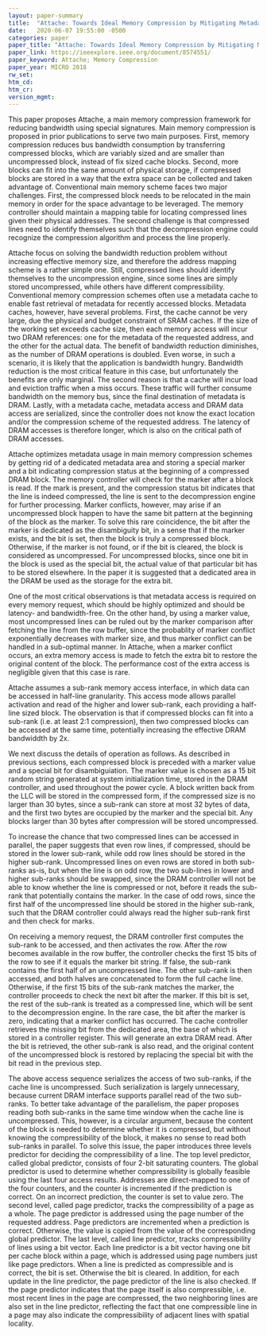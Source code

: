 ```yaml
---
layout: paper-summary
title:  "Attache: Towards Ideal Memory Compression by Mitigating Metadata Bandwidth Overheads"
date:   2020-06-07 19:55:00 -0500
categories: paper
paper_title: "Attache: Towards Ideal Memory Compression by Mitigating Metadata Bandwidth Overheads"
paper_link: https://ieeexplore.ieee.org/document/8574551/
paper_keyword: Attache; Memory Compression
paper_year: MICRO 2018
rw_set:
htm_cd:
htm_cr:
version_mgmt:
---
```


This paper proposes Attache, a main memory compression framework for reducing bandwidth using special signatures.
Main memory compression is proposed in prior publications to serve two main purposes. First, memory compression
reduces bus bandwidth consumption by transferring compressed blocks, which are variably sized and are smaller than
uncompressed block, instead of fix sized cache blocks. Second, more blocks can fit into the same amount of physical
storage, if compressed blocks are stored in a way that the extra space can be collected and taken advantage of.
Conventional main memory scheme faces two major challenges. First, the compressed block needs to be relocated in the 
main memory in order for the space advantage to be leveraged. The memory controller should maintain a mapping table
for locating compressed lines given their physical addresses. The second challenge is that compressed lines need to
identify themselves such that the decompression engine could recognize the compression algorithm and process the 
line properly.

Attache focus on solving the bandwidth reduction problem without increasing effective memory size, and therefore the address
mapping scheme is a rather simple one. Still, compressed lines should identify themselves to the uncompression engine,
since some lines are simply stored uncompressed, while others have different compressibility. 
Conventional memory compression schemes often use a metadata cache to enable fast retrieval of metadata for recently 
accessed blocks. Metadata caches, however, have several problems.
First, the cache cannot be very large, due the physical and budget constraint of SRAM caches. If the size of the working
set exceeds cache size, then each memory access will incur two DRAM references: one for the metadata of the requested
address, and the other for the actual data. The benefit of bandwidth reduction diminishes, as the number of DRAM operations
is doubled. Even worse, in such a scenario, it is likely that the application is bandwidth hungry. Bandwidth reduction
is the most critical feature in this case, but unfortunately the benefits are only marginal.
The second reason is that a cache will incur load and eviction traffic when a miss occurs. These traffic will further 
consume bandwidth on the memory bus, since the final destination of metadata is DRAM.
Lastly, with a metadata cache, metadata access and DRAM data access are serialized, since the controller does not know 
the exact location and/or the compression scheme of the requested address. The latency of DRAM accesses is therefore longer,
which is also on the critical path of DRAM accesses.

Attache optimizes metadata usage in main memory compression schemes by getting rid of a dedicated metadata area and 
storing a special marker and a bit indicating compression status at the beginning of a compressed DRAM block. 
The memory controller will check for the marker after a block is read. If the mark is present, and the compression status
bit indicates that the line is indeed compressed, the line is sent to the decompression engine for further 
processing. Marker conflicts, however, may arise if an uncompressed block happen to have the same bit pattern at the beginning
of the block as the marker. To solve this rare coincidence, the bit after the marker is dedicated as the disambiguity
bit, in a sense that if the marker exists, and the bit is set, then the block is truly a compressed block.
Otherwise, if the marker is not found, or if the bit is cleared, the block is considered as uncompressed.
For uncompressed blocks, since one bit in the block is used as the special bit, the actual value of that particular bit
has to be stored elsewhere. In the paper it is suggested that a dedicated area in the DRAM be used as the storage 
for the extra bit.

One of the most critical observations is that metadata access is required on every memory request, which should be highly
optimized and should be latency- and bandwidth-free.
On the other hand, by using a marker value, most uncompressed lines can be ruled out by the marker comparison after fetching
the line from the row buffer, since the probablity of marker conflict exponentially decreases with marker size, and thus 
marker conflict can be handled in a sub-optimal manner.
In Attache, when a marker conflict occurs, an extra memory access is made to fetch the extra bit to restore the original
content of the block. The performance cost of the extra access is negligible given that this case is rare.

Attache assumes a sub-rank memory access interface, in which data can be accessed in half-line granularity. This access
mode allows parallel activation and read of the higher and lower sub-rank, each providing a half-line sized block.
The observation is that if compressed blocks can fit into a sub-rank (i.e. at least 2:1 compression), then two compressed
blocks can be accessed at the same time, potentially increasing the effective DRAM bandwiddth by 2x.

We next discuss the details of operation as follows. As described in previous sections, each compressed block is preceded
with a marker value and a special bit for disambiguiation. The marker value is chosen as a 15 bit random string generated
at system initialization time, stored in the DRAM controller, and used throughout the power cycle. A block written back
from the LLC will be stored in the compressed form, if the compressed size is no larger than 30 bytes, since a sub-rank 
can store at most 32 bytes of data, and the first two bytes are occupied by the marker and the special bit. Any blocks
larger than 30 bytes after compression will be stored uncompressed.

To increase the chance that two compressed lines can be accessed in parallel, the paper suggests that even row lines,
if compressed, should be stored in the lower sub-rank, while odd row lines should be stored in the higher sub-rank.
Uncompressed lines on even rows are stored in both sub-ranks as-is, but when the line is on odd row, the two sub-lines
in lower and higher sub-ranks should be swapped, since the DRAM controller will not be able to know whether the line
is compressed or not, before it reads the sub-rank that potentially contains the marker. In the case of odd rows, since
the first half of the uncompressed line should be stored in the higher sub-rank, such that the DRAM controller could
always read the higher sub-rank first and then check for marks.

On receiving a memory request, the DRAM controller first computes the sub-rank to be accessed, and then activates the 
row. After the row becomes available in the row buffer, the controller checks the first 15 bits of the row to see
if it equals the marker bit string. If false, the sub-rank contains the first half of an uncompressed line. The other 
sub-rank is then accessed, and both halves are concatenated to form the full cache line. Otherwise, if the first 15 bits
of the sub-rank matches the marker, the controller proceeds to check the next bit after the marker. If this bit is set,
the rest of the sub-rank is treated as a compressed line, which will be sent to the decompression engine.
In the rare case, the bit after the marker is zero, indicating that a marker conflict has occurred. The cache controller
retrieves the missing bit from the dedicated area, the base of which is stored in a controller register.
This will generate an extra DRAM read. After the bit is retrieved, the other sub-rank is also read, and the original
content of the uncompressed block is restored by replacing the special bit with the bit read in the previous step.

The above access sequence serializes the access of two sub-ranks, if the cache line is uncompressed. Such serialization
is largely unnecessary, because current DRAM interface supports parallel read of the two sub-ranks. To better take 
advantage of the parallelism, the paper proposes reading both sub-ranks in the same time window when the cache line 
is uncompressed. This, however, is a circular argument, because the content of the block is needed to determine
whether it is compressed, but without knowing the compressibility of the block, it makes no sense to read both
sub-ranks in parallel.
To solve this issue, the paper introduces three levels predictor for deciding the compressibility of a line.
The top level predictor, called global predictor, consists of four 2-bit saturating counters. The global predictor
is used to determine whether compressibility is globally feasible using the last four access results. 
Addresses are direct-mapped to one of the four counters, and the counter is incremented if the prediction is correct. 
On an incorrect prediction, the counter is set to value zero.
The second level, called page predictor, tracks the compressibility of a page as a whole. The page predictor is addressed
using the page number of the requested address. Page predictors are incremented when a prediction is correct. Otherwise,
the value is copied from the value of the corresponding global predictor.
The last level, called line predictor, tracks compressibility of lines using a bit vector. Each line predictor is 
a bit vector having one bit per cache block within a page, which is addressed using page numbers just like page predictors. 
When a line is predicted as compressible and is correct, the bit is set. Otherwise the bit is cleared. In addition,
for each update in the line predictor, the page predictor of the line is also checked. If the page predictor 
indicates that the page itself is also compressible, i.e. most recent lines in the page are compressed, the two neighboring
lines are also set in the line predictor, reflecting the fact that one compressible line in a page may also indicate 
the compressibility of adjacent lines with spatial locality.